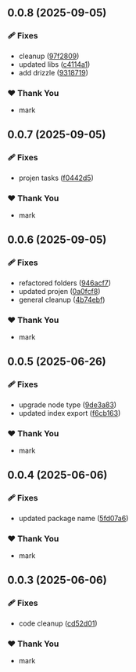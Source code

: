 ## 0.0.8 (2025-09-05)

### 🩹 Fixes

- cleanup ([97f2809](https://github.com/mwashburn160/pipeline-builder/commit/97f2809))
- updated libs ([c4114a1](https://github.com/mwashburn160/pipeline-builder/commit/c4114a1))
- add drizzle ([9318719](https://github.com/mwashburn160/pipeline-builder/commit/9318719))

### ❤️ Thank You

- mark

## 0.0.7 (2025-09-05)

### 🩹 Fixes

- projen tasks ([f0442d5](https://github.com/mwashburn160/pipeline-builder/commit/f0442d5))

### ❤️ Thank You

- mark

## 0.0.6 (2025-09-05)

### 🩹 Fixes

- refactored folders ([946acf7](https://github.com/mwashburn160/pipeline-builder/commit/946acf7))
- updated projen ([0a0fcf8](https://github.com/mwashburn160/pipeline-builder/commit/0a0fcf8))
- general cleanup ([4b74ebf](https://github.com/mwashburn160/pipeline-builder/commit/4b74ebf))

### ❤️ Thank You

- mark

## 0.0.5 (2025-06-26)

### 🩹 Fixes

- upgrade node type ([9de3a83](https://github.com/mwashburn160/pipeline-builder/commit/9de3a83))
- updated index export ([f6cb163](https://github.com/mwashburn160/pipeline-builder/commit/f6cb163))

### ❤️ Thank You

- mark

## 0.0.4 (2025-06-06)

### 🩹 Fixes

- updated package name ([5fd07a6](https://github.com/mwashburn160/pipeline-builder/commit/5fd07a6))

### ❤️ Thank You

- mark

## 0.0.3 (2025-06-06)

### 🩹 Fixes

- code cleanup ([cd52d01](https://github.com/mwashburn160/pipeline-builder/commit/cd52d01))

### ❤️ Thank You

- mark